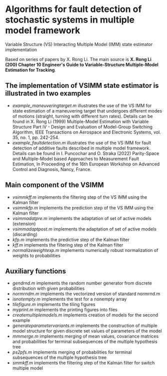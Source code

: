 # Algorithms for fault detection of stochastic systems in multiple model framework
Variable Structure (VS) Interacting Multiple Model (IMM) state estimator implementation

Based on series of papers by X. Rong Li. The main source is __X. Rong Li (200) Chapter 10 Engineer's Guide to Variable-Structure Multiple-Model Estimation for Tracking__.

## The implementation of VSIMM state estimator is illustrated in two examples
* _example_maneuveringtarget.m_ illustrates the use of the VS IMM for state estimation of a maneuvering target that undergoes different modes of motions (straight, turning with different turn rates). Details can be found in X. Rong Li (1999) Multiple-Model Estimation with Variable Structure Part iV - Design and Evaluation of Model-Group Switching Algorithm, IEEE Transactions on Aerospace and Electronic Systems, vol. 35, no. 1, pp. 242-254.
* _example_faultdetection.m_ illustrates the use of the VS IMM for fault detection of additive faults described in multiple model framework. Details can be found in I. Puncochar and O. Straka (2022) Parity-Space and Multiple-Model based Approaches to Measurement Fault Estimation, In Proceeding of the 16th European Workshop on Advanced Control and Diagnosis, Nancy, France.

## Main component of the VSIMM
* _vsimmkff.m_  implements the filtering step of the VS IMM using the Kalman filter
* _vsimmkfp.m_ implements the prediction step of the VS IMM using the Kalman filter
* _vsimmadatpre.m_ implements the adaptation of set of active models (extension)
* _vsimmadaptpost.m_ implements the adaptation of set of active models (discarding)
* _kfp.m_ implements the predictive step of the Kalman filter
* _kff.m_ implements the filtering step of the Kalman filter
* _normalizeweightexp.m_ implements numerically robust normalization of weights to probabilities


## Auxiliary functions
* _gendrnd.m_ implements the random number generator from discrete distribution with given probabilities
* _normrndm.m_ implements the vectorized version of standard normrnd.m
* _isnotempty.m_ implements the test for a nonempty array
* _tilefigure.m_ implements the tiling figures
* _myprint.m_ implements the printing figures into files
* _createmultiplemodels.m_ implements creation of models for the second example
* _generateparametervariants.m_ implements the construction of multiple model structure for given discrete set values of parameters of the model
* _mmmerge.m_ implements merging of mean values, covariance matrices and probabilities for terminal subsequences of the multiple hypothesis tree
* _ps2pfs.m_ implements merging of probabilities for terminal subsequences of the multiple hypothesis tree
* _smmkff.m_ implements the filtering step of the Kalman filter for switch multiple model

